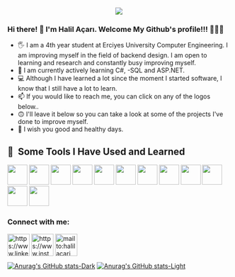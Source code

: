 




<h1 align="center">
  <a href="https://git.io/typing-svg">
    <img src="https://readme-typing-svg.herokuapp.com/?lines=Welcome!+👋;Halil+AÇARI+'s+Profile....😎;&center=true&size=25">
  </a>
</h1>




### Hi there! 👋 I'm Halil Açarı. Welcome My Github's profile!!! 🤩🤩🤩

- 🖐 I am a 4th year student at Erciyes University Computer Engineering.
   I am improving myself in the field of backend design. I am open to learning and research and constantly busy improving myself.
- 🔭 I am currently actively learning C#, -SQL and ASP.NET.
- 💻 Although I have learned a lot since the moment I started software, I know that I still have a lot to learn.
- 📫 If you would like to reach me, you can click on any of the logos below..
- 🙃 I'll leave it below so you can take a look at some of the projects I've done to improve myself.
- 🎈  I wish you good and healthy days.


<h2> 🚀 &nbsp;Some Tools I Have Used and Learned</h2>
<p align="left">
<img src="https://cdn.jsdelivr.net/gh/devicons/devicon/icons/csharp/csharp-original.svg" width="45" height="45"/>
<img src="https://cdn.jsdelivr.net/gh/devicons/devicon/icons/github/github-original-wordmark.svg" width="45" height="45"/>
<img src="https://cdn.jsdelivr.net/gh/devicons/devicon/icons/git/git-original-wordmark.svg" width="45" height="45"/>
<img src="https://cdn.jsdelivr.net/gh/devicons/devicon/icons/html5/html5-original-wordmark.svg" width="45" height="45"/>
<img src="https://cdn.jsdelivr.net/gh/devicons/devicon/icons/css3/css3-original-wordmark.svg" width="45" height="45"/>
<img src="https://cdn.jsdelivr.net/gh/devicons/devicon/icons/javascript/javascript-original.svg" width="45" height="45"/>
<img src="https://cdn.jsdelivr.net/gh/devicons/devicon/icons/intellij/intellij-original-wordmark.svg" width="45" height="45"/>
<img src="https://cdn.jsdelivr.net/gh/devicons/devicon/icons/java/java-original-wordmark.svg" width="45" height="45"/>
<img src="https://cdn.jsdelivr.net/gh/devicons/devicon/icons/python/python-original-wordmark.svg" width="45" height="45"/>
<img src="https://cdn.jsdelivr.net/gh/devicons/devicon/icons/vscode/vscode-original-wordmark.svg" width="45" height="45"/>
<img src="https://cdn.jsdelivr.net/gh/devicons/devicon/icons/visualstudio/visualstudio-plain-wordmark.svg" width="45" height="45"/>
<img src="https://cdn.jsdelivr.net/gh/devicons/devicon/icons/mysql/mysql-original-wordmark.svg" width="45" height="45"/>

<h3 align="left">Connect with me:</h3>
<p align="left">
<a href="https://www.linkedin.com/in/halilacari/" target="blank"><img align="center" src="https://cdn.jsdelivr.net/gh/devicons/devicon/icons/linkedin/linkedin-original.svg" alt="https://www.linkedin.com/in/halilacari/" height="50" width="50" /></a>
<a href="https://www.instagram.com/halil.acari/" target="blank"><img align="center" src="https://github.com/gauravghongde/social-icons/blob/master/SVG/Color/Instagram.svg" alt="https://www.instagram.com/halil.acari/" height="50" width="50" /></a>
<a href="mailto:halilacari@outlook.com" target="blank"><img align="center" src="https://github.com/gauravghongde/social-icons/blob/master/SVG/Color/Outlook.svg" alt="mailto:halilacari@outlook.com" height="50" width="50" /></a>
 



[![Anurag's GitHub stats-Dark](https://github-readme-stats.vercel.app/api?username=halilacari&show_icons=true&theme=dark#gh-dark-mode-only)](https://github.com/halilacari/github-readme-stats#gh-dark-mode-only)
[![Anurag's GitHub stats-Light](https://github-readme-stats.vercel.app/api?username=halilacari&show_icons=true&theme=default#gh-light-mode-only)](https://github.com/halilacari/github-readme-stats#gh-light-mode-only)
   
</p>
